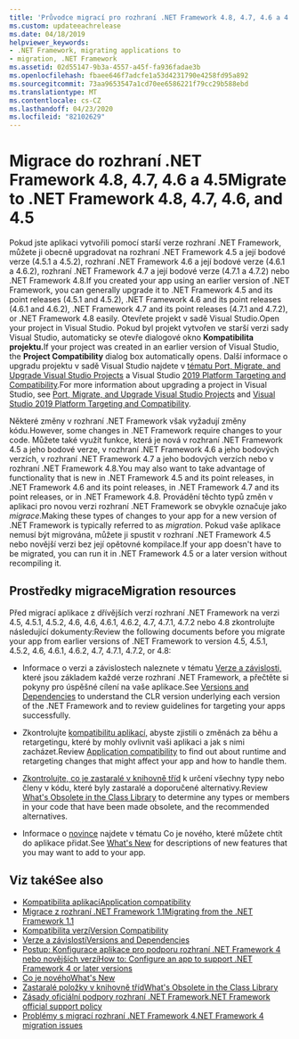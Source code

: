 ```yaml
---
title: 'Průvodce migrací pro rozhraní .NET Framework 4.8, 4.7, 4.6 a 4.5 '
ms.custom: updateeachrelease
ms.date: 04/18/2019
helpviewer_keywords:
- .NET Framework, migrating applications to
- migration, .NET Framework
ms.assetid: 02d55147-9b3a-4557-a45f-fa936fadae3b
ms.openlocfilehash: fbaee646f7adcfe1a53d4231790e4258fd95a892
ms.sourcegitcommit: 73aa9653547a1cd70ee6586221f79cc29b588ebd
ms.translationtype: MT
ms.contentlocale: cs-CZ
ms.lasthandoff: 04/23/2020
ms.locfileid: "82102629"
---
```

# <a name="migrate-to-net-framework-48-47-46-and-45"></a><span data-ttu-id="c1bce-102">Migrace do rozhraní .NET Framework 4.8, 4.7, 4.6 a 4.5</span><span class="sxs-lookup"><span data-stu-id="c1bce-102">Migrate to .NET Framework 4.8, 4.7, 4.6, and 4.5</span></span>

<span data-ttu-id="c1bce-103">Pokud jste aplikaci vytvořili pomocí starší verze rozhraní .NET Framework, můžete ji obecně upgradovat na rozhraní .NET Framework 4.5 a její bodové verze (4.5.1 a 4.5.2), rozhraní .NET Framework 4.6 a její bodové verze (4.6.1 a 4.6.2), rozhraní .NET Framework 4.7 a její bodové verze (4.7.1 a 4.7.2) nebo .NET Framework 4.8.</span><span class="sxs-lookup"><span data-stu-id="c1bce-103">If you created your app using an earlier version of .NET Framework, you can generally upgrade it to .NET Framework 4.5 and its point releases (4.5.1 and 4.5.2), .NET Framework 4.6 and its point releases (4.6.1 and 4.6.2), .NET Framework 4.7 and its point releases (4.7.1 and 4.7.2), or .NET Framework 4.8 easily.</span></span> <span data-ttu-id="c1bce-104">Otevřete projekt v sadě Visual Studio.</span><span class="sxs-lookup"><span data-stu-id="c1bce-104">Open your project in Visual Studio.</span></span> <span data-ttu-id="c1bce-105">Pokud byl projekt vytvořen ve starší verzi sady Visual Studio, automaticky se otevře dialogové okno **Kompatibilita projektu.**</span><span class="sxs-lookup"><span data-stu-id="c1bce-105">If your project was created in an earlier version of Visual Studio, the **Project Compatibility** dialog box automatically opens.</span></span> <span data-ttu-id="c1bce-106">Další informace o upgradu projektu v sadě Visual Studio najdete v [tématu Port, Migrate, and Upgrade Visual Studio Projects](/visualstudio/porting/port-migrate-and-upgrade-visual-studio-projects) a Visual Studio [2019 Platform Targeting and Compatibility](/visualstudio/releases/2019/compatibility).</span><span class="sxs-lookup"><span data-stu-id="c1bce-106">For more information about upgrading a project in Visual Studio, see [Port, Migrate, and Upgrade Visual Studio Projects](/visualstudio/porting/port-migrate-and-upgrade-visual-studio-projects) and [Visual Studio 2019 Platform Targeting and Compatibility](/visualstudio/releases/2019/compatibility).</span></span>

 <span data-ttu-id="c1bce-107">Některé změny v rozhraní .NET Framework však vyžadují změny kódu.</span><span class="sxs-lookup"><span data-stu-id="c1bce-107">However, some changes in .NET Framework require changes to your code.</span></span> <span data-ttu-id="c1bce-108">Můžete také využít funkce, která je nová v rozhraní .NET Framework 4.5 a jeho bodové verze, v rozhraní .NET Framework 4.6 a jeho bodových verzích, v rozhraní .NET Framework 4.7 a jeho bodových verzích nebo v rozhraní .NET Framework 4.8.</span><span class="sxs-lookup"><span data-stu-id="c1bce-108">You may also want to take advantage of functionality that is new in .NET Framework 4.5 and its point releases, in .NET Framework 4.6 and its point releases, in .NET Framework 4.7 and its point releases, or in .NET Framework 4.8.</span></span> <span data-ttu-id="c1bce-109">Provádění těchto typů změn v aplikaci pro novou verzi rozhraní .NET Framework se obvykle označuje jako *migrace*.</span><span class="sxs-lookup"><span data-stu-id="c1bce-109">Making these types of changes to your app for a new version of .NET Framework is typically referred to as *migration*.</span></span> <span data-ttu-id="c1bce-110">Pokud vaše aplikace nemusí být migrována, můžete ji spustit v rozhraní .NET Framework 4.5 nebo novější verzi bez její opětovné kompilace.</span><span class="sxs-lookup"><span data-stu-id="c1bce-110">If your app doesn't have to be migrated, you can run it in .NET Framework 4.5 or a later version without recompiling it.</span></span>

## <a name="migration-resources"></a><span data-ttu-id="c1bce-111">Prostředky migrace</span><span class="sxs-lookup"><span data-stu-id="c1bce-111">Migration resources</span></span>

<span data-ttu-id="c1bce-112">Před migrací aplikace z dřívějších verzí rozhraní .NET Framework na verzi 4.5, 4.5.1, 4.5.2, 4.6, 4.6, 4.6.1, 4.6.2, 4.7, 4.7.1, 4.7.2 nebo 4.8 zkontrolujte následující dokumenty:</span><span class="sxs-lookup"><span data-stu-id="c1bce-112">Review the following documents before you migrate your app from earlier versions of .NET Framework to version 4.5, 4.5.1, 4.5.2, 4.6, 4.6.1, 4.6.2, 4.7, 4.7.1, 4.7.2, or 4.8:</span></span>

- <span data-ttu-id="c1bce-113">Informace o verzi a závislostech naleznete v tématu [Verze a závislosti,](versions-and-dependencies.md) které jsou základem každé verze rozhraní .NET Framework, a přečtěte si pokyny pro úspěšné cílení na vaše aplikace.</span><span class="sxs-lookup"><span data-stu-id="c1bce-113">See [Versions and Dependencies](versions-and-dependencies.md) to understand the CLR version underlying each version of the .NET Framework and to review guidelines for targeting your apps successfully.</span></span>

- <span data-ttu-id="c1bce-114">Zkontrolujte [kompatibilitu aplikací,](application-compatibility.md) abyste zjistili o změnách za běhu a retargetingu, které by mohly ovlivnit vaši aplikaci a jak s nimi zacházet.</span><span class="sxs-lookup"><span data-stu-id="c1bce-114">Review [Application compatibility](application-compatibility.md) to find out about runtime and retargeting changes that might affect your app and how to handle them.</span></span>

- <span data-ttu-id="c1bce-115">[Zkontrolujte, co je zastaralé v knihovně tříd](../whats-new/whats-obsolete.md) k určení všechny typy nebo členy v kódu, které byly zastaralé a doporučené alternativy.</span><span class="sxs-lookup"><span data-stu-id="c1bce-115">Review [What's Obsolete in the Class Library](../whats-new/whats-obsolete.md) to determine any types or members in your code that have been made obsolete, and the recommended alternatives.</span></span>

- <span data-ttu-id="c1bce-116">Informace o [novince](../whats-new/index.md) najdete v tématu Co je nového, které můžete chtít do aplikace přidat.</span><span class="sxs-lookup"><span data-stu-id="c1bce-116">See [What's New](../whats-new/index.md) for descriptions of new features that you may want to add to your app.</span></span>

## <a name="see-also"></a><span data-ttu-id="c1bce-117">Viz také</span><span class="sxs-lookup"><span data-stu-id="c1bce-117">See also</span></span>

- [<span data-ttu-id="c1bce-118">Kompatibilita aplikací</span><span class="sxs-lookup"><span data-stu-id="c1bce-118">Application compatibility</span></span>](application-compatibility.md)
- [<span data-ttu-id="c1bce-119">Migrace z rozhraní .NET Framework 1.1</span><span class="sxs-lookup"><span data-stu-id="c1bce-119">Migrating from the .NET Framework 1.1</span></span>](migrating-from-the-net-framework-1-1.md)
- [<span data-ttu-id="c1bce-120">Kompatibilita verzí</span><span class="sxs-lookup"><span data-stu-id="c1bce-120">Version Compatibility</span></span>](version-compatibility.md)
- [<span data-ttu-id="c1bce-121">Verze a závislosti</span><span class="sxs-lookup"><span data-stu-id="c1bce-121">Versions and Dependencies</span></span>](versions-and-dependencies.md)
- [<span data-ttu-id="c1bce-122">Postup: Konfigurace aplikace pro podporu rozhraní .NET Framework 4 nebo novějších verzí</span><span class="sxs-lookup"><span data-stu-id="c1bce-122">How to: Configure an app to support .NET Framework 4 or later versions</span></span>](how-to-configure-an-app-to-support-net-framework-4-or-4-5.md)
- [<span data-ttu-id="c1bce-123">Co je nového</span><span class="sxs-lookup"><span data-stu-id="c1bce-123">What's New</span></span>](../whats-new/index.md)
- [<span data-ttu-id="c1bce-124">Zastaralé položky v knihovně tříd</span><span class="sxs-lookup"><span data-stu-id="c1bce-124">What's Obsolete in the Class Library</span></span>](../whats-new/whats-obsolete.md)
- [<span data-ttu-id="c1bce-125">Zásady oficiální podpory rozhraní .NET Framework</span><span class="sxs-lookup"><span data-stu-id="c1bce-125">.NET Framework official support policy</span></span>](https://dotnet.microsoft.com/platform/support/policy/dotnet-framework)
- [<span data-ttu-id="c1bce-126">Problémy s migrací rozhraní .NET Framework 4</span><span class="sxs-lookup"><span data-stu-id="c1bce-126">.NET Framework 4 migration issues</span></span>](net-framework-4-migration-issues.md)
